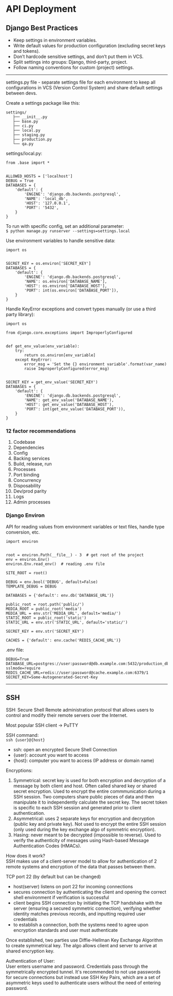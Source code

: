 # API Deployment

## Django Best Practices

- Keep settings in environment variables.
- Write default values for production configuration (excluding secret keys and tokens).
- Don’t hardcode sensitive settings, and don’t put them in VCS.
- Split settings into groups: Django, third-party, project.
- Follow naming conventions for custom (project) settings.
____

settings.py file - separate settings file for each environment to keep all configurations in VCS (Version Control System) and share default settings between devs.

Create a settings package like this:
```
settings/
   ├── __init__.py
   ├── base.py
   ├── ci.py
   ├── local.py
   ├── staging.py
   ├── production.py
   └── qa.py
```

settings/local.py:
```
from .base import *


ALLOWED_HOSTS = ['localhost']
DEBUG = True
DATABASES = {
    'default': {
        'ENGINE': 'django.db.backends.postgresql',
        'NAME': 'local_db',
        'HOST': '127.0.0.1',
        'PORT': '5432',
    }
}
```

To run with specific config, set an additional parameter:  
`$ python manage.py runserver --settings=settings.local`

Use environment variables to handle sensitive data:
```
import os


SECRET_KEY = os.environ['SECRET_KEY']
DATABASES = {
    'default': {
        'ENGINE': 'django.db.backends.postgresql',
        'NAME': os.environ['DATABASE_NAME'],
        'HOST': os.environ['DATABASE_HOST'],
        'PORT': int(os.environ['DATABASE_PORT']),
    }
}
```

Handle KeyError exceptions and convert types manually (or use a third party library):
```
import os

from django.core.exceptions import ImproperlyConfigured


def get_env_value(env_variable):
    try:
      	return os.environ[env_variable]
    except KeyError:
        error_msg = 'Set the {} environment variable'.format(var_name)
        raise ImproperlyConfigured(error_msg)


SECRET_KEY = get_env_value('SECRET_KEY')
DATABASES = {
    'default': {
        'ENGINE': 'django.db.backends.postgresql',
        'NAME': get_env_value('DATABASE_NAME'),
        'HOST': get_env_value('DATABASE_HOST'),
        'PORT': int(get_env_value('DATABASE_PORT')),
    }
}
```

### 12 factor recommendations
1. Codebase
2. Dependencies
3. Config
4. Backing services
5. Build, release, run
6. Processes
7. Port binding
8. Concurrency
9. Disposability
10. Dev/prod parity
11. Logs
12. Admin processes

### Django Environ
API for reading values from environment variables or text files, handle type conversion, etc.

```
import environ


root = environ.Path(__file__) - 3  # get root of the project
env = environ.Env()
environ.Env.read_env()  # reading .env file

SITE_ROOT = root()

DEBUG = env.bool('DEBUG', default=False)
TEMPLATE_DEBUG = DEBUG

DATABASES = {'default': env.db('DATABASE_URL')}

public_root = root.path('public/')
MEDIA_ROOT = public_root('media')
MEDIA_URL = env.str('MEDIA_URL', default='media/')
STATIC_ROOT = public_root('static')
STATIC_URL = env.str('STATIC_URL', default='static/')

SECRET_KEY = env.str('SECRET_KEY')

CACHES = {'default': env.cache('REDIS_CACHE_URL')}
```

.env file:
```
DEBUG=True
DATABASE_URL=postgres://user:password@db.example.com:5432/production_db?sslmode=require
REDIS_CACHE_URL=redis://user:password@cache.example.com:6379/1
SECRET_KEY=Some-Autogenerated-Secret-Key
```
_____

## SSH
SSH: Secure Shell
Remote administration protocol that allows users to control and modify their remote servers over the Internet. 

Most popular SSH client -> PuTTY

SSH command:  
`ssh {user}@{host}`
- ssh: open an encrypted Secure Shell Connection
- {user}: account you want to access
- {host}: computer you want to access (IP address or domain name)

Encryptions:
1. Symmetrical: secret key is used for both encryption and decryption of a message by both client and host. Often called shared key or shared secret encryption. Used to encrypt the entire commmunication during a SSH session. Two computers share public pieces of data and then manipulate it to independently calculate the secret key. The secret token is specific to each SSH session and generated prior to client authentication. 
2. Asymmetrical: uses 2 separate keys for encryption and decryption (public key and private key). Not used to encrypt the entire SSH session (only used during the key exchange algo of symmetric encryption). 
3. Hasing: never meant to be decrypted (impossible to reverse). Used to verify the authenticity of messages using Hash-based Message Authentication Codes (HMACs). 

How does it work?  
SSH makes use of a client-server model to allow for authentication of 2 remote systems and encryption of the data that passes between them. 

TCP port 22 (by default but can be changed)
- host(server) listens on port 22 for incoming connections
- secures connection by authenticating the client and opening the correct shell environment if verification is successful
- client begins SSH connection by initiating the TCP handshake with the server (ensuring a secured symmetric connection), verifying whether identity matches previous records, and inputting required user credentials
- to establish a connection, both the systems need to agree upon encryption standards and user must authenticate

Once established, two parties use Diffie-Hellman Key Exchange Algorithm to create symmetrical key. The algo allows client and server to arrive at shared encryption key. 

Authentication of User:  
User enters username and password. Credentials pass through the symmetrically encrypted tunnel. It's recommended to not use passwords for secure connections but instead use SSH Key Pairs, which are a set of asymmetric keys used to authenticate users without the need of entering password. 



